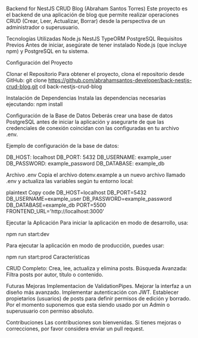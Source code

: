 Backend for NestJS CRUD Blog (Abraham Santos Torres) Este proyecto es el backend de una aplicación de blog que permite realizar operaciones CRUD (Crear, Leer, Actualizar, Borrar) desde la perspectiva de un administrador o superusuario.

Tecnologías Utilizadas Node.js NestJS TypeORM PostgreSQL Requisitos Previos Antes de iniciar, asegúrate de tener instalado Node.js (que incluye npm) y PostgreSQL en tu sistema.

Configuración del Proyecto

Clonar el Repositorio Para obtener el proyecto, clona el repositorio desde GitHub: git clone https://github.com/abrahamsantos-developer/back-nestjs-crud-blog.git cd back-nestjs-crud-blog

Instalación de Dependencias Instala las dependencias necesarias ejecutando: npm install

Configuración de la Base de Datos Deberás crear una base de datos PostgreSQL antes de iniciar la aplicación y asegurarte de que las credenciales de conexión coincidan con las configuradas en tu archivo .env.

Ejemplo de configuración de la base de datos:

DB_HOST: localhost DB_PORT: 5432 DB_USERNAME: example_user DB_PASSWORD: example_password DB_DATABASE: example_db

Archivo .env Copia el archivo dotenv.example a un nuevo archivo llamado .env y actualiza las variables según tu entorno local:

plaintext Copy code DB_HOST=localhost DB_PORT=5432 DB_USERNAME=example_user DB_PASSWORD=example_password DB_DATABASE=example_db PORT=5500 FRONTEND_URL='http://localhost:3000'

Ejecutar la Aplicación Para iniciar la aplicación en modo de desarrollo, usa:

npm run start:dev

Para ejecutar la aplicación en modo de producción, puedes usar:

npm run start:prod Características

CRUD Completo: Crea, lee, actualiza y elimina posts. Búsqueda Avanzada: Filtra posts por autor, título o contenido.

Futuras Mejoras Implementacion de ValidationPipes. Mejorar la interfaz a un diseño más avanzado. Implementar autenticación con JWT. Establecer propietarios (usuarios) de posts para definir permisos de edición y borrado. Por el momento suponemos que esta siendo usado por un Admin o superusuario con permiso absoluto.

Contribuciones Las contribuciones son bienvenidas. Si tienes mejoras o correcciones, por favor considera enviar un pull request.